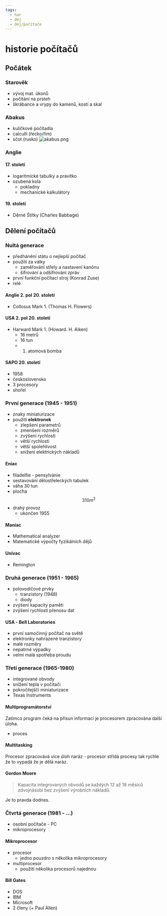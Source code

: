 ```yaml
---
tags:
  - har
  - dej
  - dej/počítače
---
```

# historie počítačů
## Počátek
### Starověk
- vývoj mat. úkonů
- počítání na prsteh
- škrábance a vrypy do kamenů, kostí a skal

### Abakus
- kuličkové počítadla
- calculli (řecko/řím)
- sčot (rusko)
![akabus.png](akabus.png)
### Anglie
#### 17. století
- logaritmické tabulky a pravítko
- ozubená kola
	- pokladny
	- mechanické kalkulátory
#### 19. století
- Děrné Štítky (Charles Babbage) 
## Dělení počítačů
### Nultá generace
- předhánění státu o nejlepší počítač
- použití za války
	- zaměřování střely a nastavení kanónu
	- šifrování a odšifrování zpráv
- první funkční počítací stroj (Konrad Zuse)
- relé
#### Anglie 2. pol 20. století
- Collosus Mark 1. (Thomas H. Flowers)
#### USA 2. pol 20. století
- Harward Mark 1. (Howard. H. Aiken)
	- 16 metrů
	- 16 tun
	- 1. atomová bomba
#### SAPO 20. století
- 1958
- československo
- 3 procesory
- shořel
### První generace (1945 - 1951)
- znaky miniaturizace
- použití **elektronek**
	- zlepšení parametrů
	- zmenšení rozměrů
	- zvýšení rychlosti
	- větší rychlosti
	- větší spolehlivost
	- snížení elektrických nákladů
#### Eniac
- filadelfie - pensylvánie
- sestavování dělostřeleckých tabulek
- váha 30 tun
- plocha $$310 m^2$$
- drahý provoz
	- ukončen 1955
#### Maniac
- Mathematical analyzer 
- Matematické výpočty fyzikálních dějů
#### Univac
- Remington
### Druhá generace (1951 - 1965)
- polovodičové prvky
	- tranzistory (1948)
	- diody
- zvýšení kapacity paměti
- zvýšení rychlosti přenosu dat
#### USA - Bell Laboratories
- první samočinný počítač na světě
- elektronky nahrazené tranzistory
- malé rozměry
- nepatrné výpadky
- velmi malá spotřeba proudu
### Třetí generace (1965-1980)
- integrované obvody
- snížení tepla v počítači
- pokročilejščí miniaturizace
- Texas Instruments
#### Multiprogramátorství
Zatímco program čeká na přísun informací je procesorem zpracována další úloha.
- proces
#### Multitasking
Procesor zpracovává více úloh naráz - procesor střídá procesy tak rychle že to vypadá že je dělá naráz.
#### Gordon Moore
> Kapacita integrovaných obvodů se každých 12 až 18 měsíců zdvojnásobí bez zvýšení výrobních nákladů.

Je to pravda dodnes.
### Čtvrtá generace (1981 - ...)
- osobní počítače - PC
- mikroprocesory

#### Mikroprocesor
- procesor
	- jedno pouzdro s několika mikroprocesory
- multiprocesor
	- použití několika procesorů najednou

#### Bill Gates
- DOS
- IBM
- Microsoft
- 2 členy (+ Paul Allen)